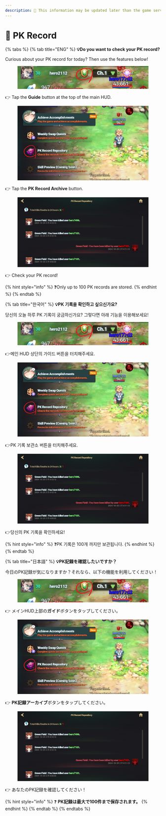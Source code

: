 ```yaml
---
description: 🛑 This information may be updated later than the game server data.
---
```


# 📕 PK Record

{% tabs %}
{% tab title="ENG" %}
**💡Do you want to check your PK record?**

Curious about your PK record for today? Then use the features below!

<figure><img src="../../.gitbook/assets/image (843).png" alt=""><figcaption></figcaption></figure>

👉 Tap the **Guide** button at the top of the main HUD.

<figure><img src="../../.gitbook/assets/image (844).png" alt=""><figcaption></figcaption></figure>

👉 Tap the **PK Record Archive** button.

<figure><img src="../../.gitbook/assets/image (845).png" alt=""><figcaption></figcaption></figure>

👉 Check your PK record!

{% hint style="info" %}
❓Only up to 100 PK records are stored.
{% endhint %}
{% endtab %}

{% tab title="한국어" %}
**💡PK 기록을 확인하고 싶으신가요?**

당신의 오늘 하루 PK 기록이 궁금하신가요? 그렇다면 아래 기능을 이용해보세요!

<figure><img src="../../.gitbook/assets/image (843).png" alt=""><figcaption></figcaption></figure>

👉메인 HUD 상단의 가이드 버튼을 터치해주세요.&#x20;

<figure><img src="../../.gitbook/assets/image (844).png" alt=""><figcaption></figcaption></figure>

👉PK 기록 보관소 버튼을 터치해주세요.&#x20;

<figure><img src="../../.gitbook/assets/image (845).png" alt=""><figcaption></figcaption></figure>

👉당신의 PK 기록을 확인하세요!&#x20;

{% hint style="info" %}
❓PK 기록은 100개 까지만 보관됩니다.
{% endhint %}
{% endtab %}

{% tab title="日本語" %}
**💡PK記録を確認したいですか？**

今日のPK記録が気になりますか？それなら、以下の機能を利用してください！

<figure><img src="../../.gitbook/assets/image (843).png" alt=""><figcaption></figcaption></figure>

👉 メインHUD上部の**ガイド**ボタンをタップしてください。

<figure><img src="../../.gitbook/assets/image (844).png" alt=""><figcaption></figcaption></figure>

👉 **PK記録アーカイブ**ボタンをタップしてください。

<figure><img src="../../.gitbook/assets/image (845).png" alt=""><figcaption></figcaption></figure>

👉 あなたのPK記録を確認してください！&#x20;

{% hint style="info" %}
❓ **PK記録は最大で100件まで保存されます。**
{% endhint %}
{% endtab %}
{% endtabs %}
